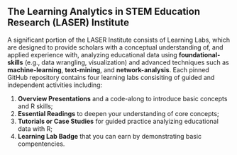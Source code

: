 ## The Learning Analytics in STEM Education Research (LASER) Institute 

A significant portion of the LASER Institute consists of Learning Labs, which are designed to provide scholars with a conceptual understanding of, and applied experience with, analyzing educational data using **foundational-skills** (e.g., data wrangling, visualization) and advanced techniques such as  **machine-learning**, **text-mining**, and **network-analysis**. Each pinned GitHub repository contains four learning labs consisiting of guided and independent activities including:
1.  **Overview Presentations** and a code-along to introduce basic concepts and R skills; 
2.  **Essential Readings** to deepen your understanding of core concepts; 
3.  **Tutorials or Case Studies** for guided practice analyizing educational data with R;
4.  **Learning Lab Badge** that you can earn by demonstrating basic compentencies.
